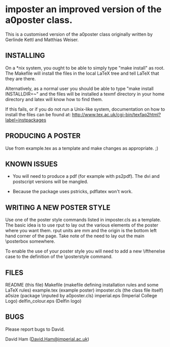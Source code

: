 imposter an improved version of the a0poster class.
====================================================

This is a customised version of the a0poster class originally written
by Gerlinde Kettl and Matthias Weiser. 

INSTALLING
----------

On a *nix system, you ought to be able to simply type "make install" as
root. The Makefile will install the files in the local LaTeX tree and
tell LaTeX that they are there. 

Alternatively, as a normal user you should be able to type "make
install INSTALLDIR=~" and the files will be installed a texmf
directory in your home directory and latex will know how to find them.

If this fails, or if you do not run a Unix-like system, documentation
on how to install the files can be found at:
http://www.tex.ac.uk/cgi-bin/texfaq2html?label=instpackages

PRODUCING A POSTER
------------------

Use from example.tex as a template and make changes as appropriate. ;)

KNOWN ISSUES
------------

* You will need to produce a pdf (for example with ps2pdf). The dvi
  and postscript versions will be mangled.

* Because the package uses pstricks, pdflatex won't work.


WRITING A NEW POSTER STYLE
--------------------------

Use one of the poster style commands listed in imposter.cls as a
template. The basic idea is to use rput to lay out the various
elements of the poster where you want them. rput units are mm and the
origin is the bottom left hand corner of the page. Take note of the
need to lay out the main \posterbox somewhere.

To enable the use of your poster style you will need to add a new
\ifthenelse case to the definition of the \posterstyle command.

FILES
-----

README (this file)
Makefile (makefile defining installation rules and some LaTeX rules)
example.tex (example poster)
imposter.cls (the class file itself)
a0size (package \inputed by a0poster.cls)
imperial.eps (Imperial College Logo)
delfin_colour.eps (Delfin logo)

BUGS
----

Please report bugs to David. 

David Ham (David.Ham@imperial.ac.uk)

